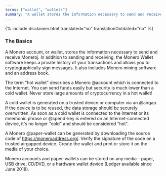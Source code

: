 ```yaml
---
terms: ["wallet", "wallets"]
summary: "A wallet stores the information necessary to send and receive Monero"
---
```


{% include disclaimer.html translated="no" translationOutdated="no" %}
### The Basics

A Monero account, or wallet, stores the information necessary to send and receive Moneroj.  In addition to sending and receiving, the Monero Wallet software keeps a private history of your transactions and allows you to cryptographically sign messages.  It also includes Monero mining software and an address book.

The term "hot wallet" describes a Monero @account which is connected to the Internet.  You can send funds easily but security is much lower than a cold wallet.  Never store large amounts of cryptocurrency in a hot wallet!

A cold wallet is generated on a trusted device or computer via an @airgap.  If the device is to be reused, the data storage should be securely overwritten.  As soon as a cold wallet is connected to the Internet or its mnemonic phrase or @spend-key is entered on an Internet-connected device, it's no longer "cold" and should be considered "hot".

A Monero @paper-wallet can be generated by downloading the source code of https://moneroaddress.org/.  Verify the signature of the code on a trusted airgapped device.  Create the wallet and print or store it on the media of your choice.

Monero accounts and paper-wallets can be stored on any media - paper, USB drive, CD/DVD, or a hardware wallet device (Ledger available since June 2018).

